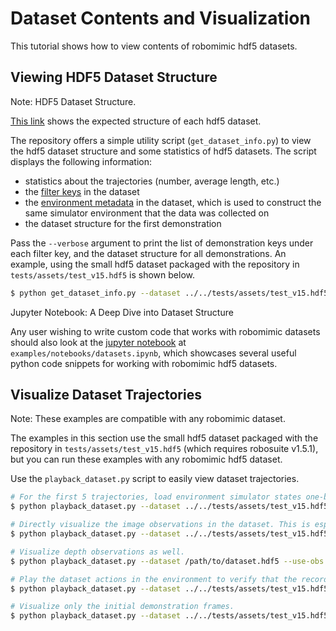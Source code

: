 # Dataset Contents and Visualization

This tutorial shows how to view contents of robomimic hdf5 datasets.

## Viewing HDF5 Dataset Structure

<div class="admonition note">
<p class="admonition-title">Note: HDF5 Dataset Structure.</p>

[This link](../datasets/overview.html#dataset-structure) shows the expected structure of each hdf5 dataset.

</div>

The repository offers a simple utility script (`get_dataset_info.py`) to view the hdf5 dataset structure and some statistics of hdf5 datasets. The script displays the following information:

- statistics about the trajectories (number, average length, etc.)
- the [filter keys](../datasets/overview.html#filter-keys) in the dataset
- the [environment metadata](../modules/environments.html#initialize-an-environment-from-a-dataset) in the dataset, which is used to construct the same simulator environment that the data was collected on
- the dataset structure for the first demonstration

Pass the `--verbose` argument to print the list of demonstration keys under each filter key, and the dataset structure for all demonstrations. An example, using the small hdf5 dataset packaged with the repository in `tests/assets/test_v15.hdf5` is shown below.

```sh
$ python get_dataset_info.py --dataset ../../tests/assets/test_v15.hdf5
```

<div class="admonition tip">
<p class="admonition-title">Jupyter Notebook: A Deep Dive into Dataset Structure</p>

Any user wishing to write custom code that works with robomimic datasets should also look at the [jupyter notebook](https://github.com/ARISE-Initiative/robomimic/blob/master/examples/notebooks/datasets.ipynb) at `examples/notebooks/datasets.ipynb`, which showcases several useful python code snippets for working with robomimic hdf5 datasets.

</div>

## Visualize Dataset Trajectories

<div class="admonition note">
<p class="admonition-title">Note: These examples are compatible with any robomimic dataset.</p>

The examples in this section use the small hdf5 dataset packaged with the repository in `tests/assets/test_v15.hdf5` (which requires robosuite v1.5.1), but you can run these examples with any robomimic hdf5 dataset.

</div>

Use the `playback_dataset.py` script to easily view dataset trajectories.

```sh
# For the first 5 trajectories, load environment simulator states one-by-one, and render "agentview" and "robot0_eye_in_hand" cameras to video at /tmp/playback_dataset.mp4
$ python playback_dataset.py --dataset ../../tests/assets/test_v15.hdf5 --render_image_names agentview robot0_eye_in_hand --video_path /tmp/playback_dataset.mp4 --n 5

# Directly visualize the image observations in the dataset. This is especially useful for real robot datasets where there is no simulator to use for rendering.
$ python playback_dataset.py --dataset ../../tests/assets/test_v15.hdf5 --use-obs --render_image_names agentview_image --video_path /tmp/obs_trajectory.mp4

# Visualize depth observations as well.
$ python playback_dataset.py --dataset /path/to/dataset.hdf5 --use-obs --render_image_names agentview_image --render_depth_names agentview_depth --video_path /tmp/obs_trajectory.mp4

# Play the dataset actions in the environment to verify that the recorded actions are reasonable.
$ python playback_dataset.py --dataset ../../tests/assets/test_v15.hdf5 --use-actions --render_image_names agentview --video_path /tmp/playback_dataset_with_actions.mp4

# Visualize only the initial demonstration frames.
$ python playback_dataset.py --dataset ../../tests/assets/test_v15.hdf5 --first --render_image_names agentview --video_path /tmp/dataset_task_inits.mp4
```
